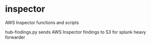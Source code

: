# inspector
AWS Inspector functions and scripts

hub-findings.py sends AWS Inspector findings to S3 for splunk heavy forwarder
